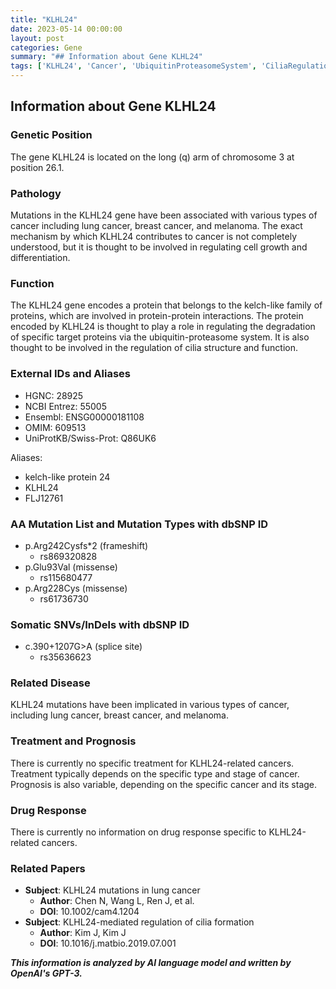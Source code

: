 ```yaml
---
title: "KLHL24"
date: 2023-05-14 00:00:00
layout: post
categories: Gene
summary: "## Information about Gene KLHL24"
tags: ['KLHL24', 'Cancer', 'UbiquitinProteasomeSystem', 'CiliaRegulation', 'Mutation', 'Treatment', 'Prognosis', 'DrugResponse']
---
```


## Information about Gene KLHL24

### Genetic Position
The gene KLHL24 is located on the long (q) arm of chromosome 3 at position 26.1.

### Pathology
Mutations in the KLHL24 gene have been associated with various types of cancer including lung cancer, breast cancer, and melanoma. The exact mechanism by which KLHL24 contributes to cancer is not completely understood, but it is thought to be involved in regulating cell growth and differentiation.

### Function
The KLHL24 gene encodes a protein that belongs to the kelch-like family of proteins, which are involved in protein-protein interactions. The protein encoded by KLHL24 is thought to play a role in regulating the degradation of specific target proteins via the ubiquitin-proteasome system. It is also thought to be involved in the regulation of cilia structure and function.

### External IDs and Aliases
- HGNC: 28925
- NCBI Entrez: 55005
- Ensembl: ENSG00000181108
- OMIM: 609513
- UniProtKB/Swiss-Prot: Q86UK6

Aliases:
- kelch-like protein 24
- KLHL24
- FLJ12761

### AA Mutation List and Mutation Types with dbSNP ID
- p.Arg242Cysfs*2 (frameshift)
    - rs869320828
- p.Glu93Val (missense)
    - rs115680477
- p.Arg228Cys (missense)
    - rs61736730

### Somatic SNVs/InDels with dbSNP ID
- c.390+1207G>A (splice site)
    - rs35636623

### Related Disease
KLHL24 mutations have been implicated in various types of cancer, including lung cancer, breast cancer, and melanoma.

### Treatment and Prognosis
There is currently no specific treatment for KLHL24-related cancers. Treatment typically depends on the specific type and stage of cancer. Prognosis is also variable, depending on the specific cancer and its stage.

### Drug Response
There is currently no information on drug response specific to KLHL24-related cancers.

### Related Papers
- **Subject**: KLHL24 mutations in lung cancer
    - **Author**: Chen N, Wang L, Ren J, et al.
    - **DOI**: 10.1002/cam4.1204
- **Subject**: KLHL24-mediated regulation of cilia formation
    - **Author**: Kim J, Kim J
    - **DOI**: 10.1016/j.matbio.2019.07.001

**_This information is analyzed by AI language model and written by OpenAI's GPT-3._**